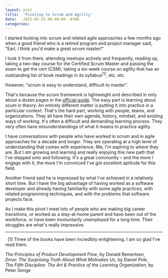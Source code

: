 ```yaml
---
layout: post
title:  'Pivoting to Scrum and Agility'
date:   2021-05-25 00:00:00 -0700
categories: 
---
```

I started looking into scrum and related agile approaches a few months ago when a good friend who is a retired program and project manager said, "Earl, I think you'd make a great scrum master!"

I took it from there, attending meetups actively and frequently, reading up, taking a two-day course for the Certified Scrum Master and passing the exam to get the cert (CSM), taking a six-week course on agility that has an outstanding list of book readings in its syllabus<sup>[1]</sup>, etc. etc.

However, "scrum is easy to understand, difficult to master". 

That's because the scrum framework is lightweight and described in only about a dozen pages in the [official guide](https://scrumguides.org/scrum-guide.html). The easy part is learning about scum in theory. An entirely different matter is putting it into practice in a particular context. That's the hard part, working with people, teams, and organizations. They all have their own agenda, history, mindset, and existing ways of working. It's often a difficult and demanding learning process. They very often have misunderstandings of what it means to practice agility.

I have conversations with people who have worked in scrum and in agile approaches for a decade and longer. They are operating at a high level of understanding that comes with experience. Me, I'm aspiring to where they are. But I <em>am</em> growing and learning and really enjoying this new path that I've stepped onto and following. It's a great community &ndash; and the more I engage with it, the more I'm convinced I've got excellent aptitude for this field.

Another friend said he is impressed by what I've achieved in a relatively short time. But I have the big advantage of having worked as a software developer and already having familiarity with some agile practices, with related programming techniques, and with the problems that software projects face.

As I make this pivot I meet lots of people who are making big career transitions, or worked as a stay-at-home parent and have been out of the workforce, or have been involuntarily unemployed for a long time. Their struggles are what's really impressive.

<hr />
&nbsp;  
[1] Three of the books have been incredibly enlightening. I am so glad I've read them.

<em>The Principles of Product Development Flow</em>, by Donald Reinertsen,  
<em>Drive: The Surprising Truth About What Motivates Us</em>, by Daniel Pink,  
<em>The Fifth Discipline: The Art & Practice of the Learning Organization</em>, by Peter Senge  